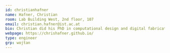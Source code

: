```yaml
---
id: christianhafner
name: Hafner, Christian
room: Lab Building West, 2nd floor, 107
email: christian.hafner@ist.ac.at
bio: Christian did his PhD in computational design and digital fabrication under the supervision of Bernd Bickel's group at ISTA. He is now the research software engineer in Chris Wojtan's group.
webpage: https://chrishafner.github.io/
type: engineer
grp: wojtan
---
```


